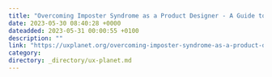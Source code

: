 ```yaml
---
title: "Overcoming Imposter Syndrome as a Product Designer - A Guide to Boosting Confidence and Achieving…"
date: 2023-05-30 08:40:28 +0000
dateadded: 2023-05-31 00:00:55 +0100
description: ""
link: "https://uxplanet.org/overcoming-imposter-syndrome-as-a-product-designer-a-guide-to-boosting-confidence-and-achieving-6dd8468ce4e1?source=rss----819cc2aaeee0---4"
category:
directory: _directory/ux-planet.md
---
```


